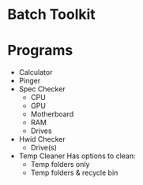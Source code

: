 # Batch Toolkit
# Programs
* Calculator
* Pinger
* Spec Checker
    * CPU
    * GPU
    * Motherboard
    * RAM
    * Drives
* Hwid Checker
    * Drive(s)
* Temp Cleaner
    Has options to clean:
    * Temp folders only
    * Temp folders & recycle bin
